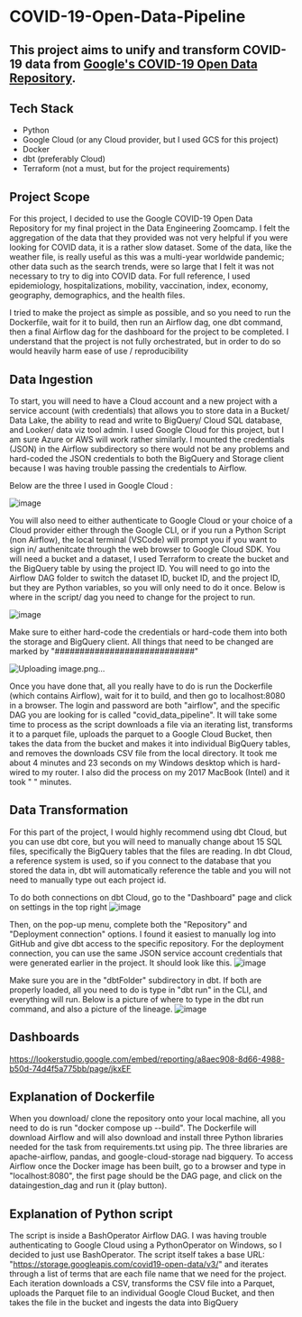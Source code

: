 # COVID-19-Open-Data-Pipeline


## This project aims to unify and transform COVID-19 data from [Google's COVID-19 Open Data Repository](https://health.google.com/covid-19/open-data/).
  
## Tech Stack
- Python
- Google Cloud (or any Cloud provider, but I used GCS for this project)
- Docker
- dbt (preferably Cloud)
- Terraform (not a must, but for the project requirements)


## Project Scope
For this project, I decided to use the Google COVID-19 Open Data Repository for my final project in the Data Engineering Zoomcamp. I felt the aggregation of the data that they provided was not very helpful if you were looking for COVID data, it is a rather slow dataset. Some of the data, like the weather file, is really useful as this was a multi-year worldwide pandemic; other data such as the search trends, were so large that I felt it was not necessary to try to dig into COVID data. For full reference, I used epidemiology, hospitalizations, mobility, vaccination, index, economy, geography, demographics, and the health files.

I tried to make the project as simple as possible, and so you need to run the Dockerfile, wait for it to build, then run an Airflow dag, one dbt command, then a final Airflow dag for the dashboard for the project to be completed. I understand that the project is not fully orchestrated, but in order to do so would heavily harm ease of use / reproducibility  


## Data Ingestion 

To start, you will need to have a Cloud account and a new project with a service account (with credentials) that allows you to store data in a Bucket/ Data Lake, the ability to read and write to BigQuery/ Cloud SQL database, and Looker/ data viz tool admin. I used Google Cloud for this project, but I am sure Azure or AWS will work rather similarly.
I mounted the credentials (JSON) in the Airflow subdirectory so there would not be any problems and hard-coded the JSON credentials to both the BigQuery and Storage client because I was having trouble passing the credentials to Airflow. 

Below are the three I used in Google Cloud :

![image](https://github.com/user-attachments/assets/4e3ee3a4-6640-4258-a9c2-64c5d2b7770d)


You will also need to either authenticate to Google Cloud or your choice of a Cloud provider either through the Google CLI, or if you run a Python Script (non Airflow), the local terminal (VSCode) will prompt you if you want to sign in/ authenitcate through the web browser to Google Cloud SDK. You will need a bucket and a dataset, I used Terraform to create the bucket and the BigQuery table by using the project ID. You will need to go into the Airflow DAG folder to switch the dataset ID, bucket ID, and the project ID, but they are Python variables, so you will only need to do it once. Below is where in the script/ dag you need to change for the project to run.

![image](https://github.com/user-attachments/assets/c3a8dcb0-d40b-44c9-b4a4-cb6731c989b0)


Make sure to either hard-code the credentials or hard-code them into both the storage and BigQuery client. All things that need to be changed are marked by "############################"

![Uploading image.png…]()


Once you have done that, all you really have to do is run the Dockerfile (which contains Airflow), wait for it to build, and then go to localhost:8080 in a browser. The login and password are both "airflow", and the specific DAG you are looking for is called "covid_data_pipeline". It will take some time to process as the script downloads a file via an iterating list, transforms it to a parquet file, uploads the parquet to a Google Cloud Bucket, then takes the data from the bucket and makes it into individual BigQuery tables, and removes the downloads CSV file from the local directory. It took me about 4 minutes and 23 seconds on my Windows desktop which is hard-wired to my router. I also did the process on my 2017 MacBook (Intel) and it took " " minutes.  


## Data Transformation
For this part of the project, I would highly recommend using dbt Cloud, but you can use dbt core, but you will need to manually change about 15 SQL files, specifically the BigQuery tables that the files are reading. In dbt Cloud, a reference system is used, so if you connect to the database that you stored the data in, dbt will automatically reference the table and you will not need to manually type out each project id. 

To do both connections on dbt Cloud, go to the "Dashboard" page and click on settings in the top right 
![image](https://github.com/user-attachments/assets/fc8d792e-e7ee-44e4-8add-42f383fb879a)

Then, on the pop-up menu, complete both the "Repository" and "Deployment connection" options. I found it easiest to manually log into GitHub and give dbt access to the specific repository. For the deployment connection, you can use the same JSON service account credentials that were generated earlier in the project. It should look like this.
![image](https://github.com/user-attachments/assets/9505c117-40d5-4fb8-b2b7-8e8ebd28db8c)


Make sure you are in the "dbtFolder" subdirectory in dbt. If both are properly loaded, all you need to do is type in "dbt run" in the CLI, and everything will run. Below is a picture of where to type in the dbt run command, and also a picture of the lineage. 
![image](https://github.com/user-attachments/assets/9c0eb17c-c5ed-40ba-b093-739d5b795021)

## Dashboards
https://lookerstudio.google.com/embed/reporting/a8aec908-8d66-4988-b50d-74d4f5a775bb/page/jkxEF



## Explanation of Dockerfile
When you download/ clone the repository onto your local machine, all you need to do is run "docker compose up --build". The Dockerfile will download Airflow and will also download and install three Python libraries needed for the task from requirements.txt using pip. The three libraries are apache-airflow, pandas, and google-cloud-storage nad bigquery. To access Airflow once the Docker image has been built, go to a browser and type in "localhost:8080", the first page should be the DAG page, and click on the dataingestion_dag and run it (play button).

## Explanation of Python script

The script is inside a BashOperator Airflow DAG. I was having trouble authenticating to Google Cloud using a PythonOperator on Windows, so I decided to just use BashOperator. The script itself takes a base URL: "https://storage.googleapis.com/covid19-open-data/v3/" and iterates through a list of terms that are each file name that we need for the project. Each iteration downloads a CSV, transforms the CSV file into a Parquet, uploads the Parquet file to an individual Google Cloud Bucket, and then takes the file in the bucket and ingests the data into BigQuery



